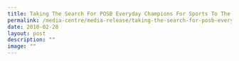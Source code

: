 ```yaml
---
title: Taking The Search For POSB Everyday Champions For Sports To The Heartlands
permalink: /media-centre/media-release/taking-the-search-for-posb-everyday-champions-for-sports-to-the-heartlan/
date: 2010-02-28
layout: post
description: ""
image: ""
---
```

